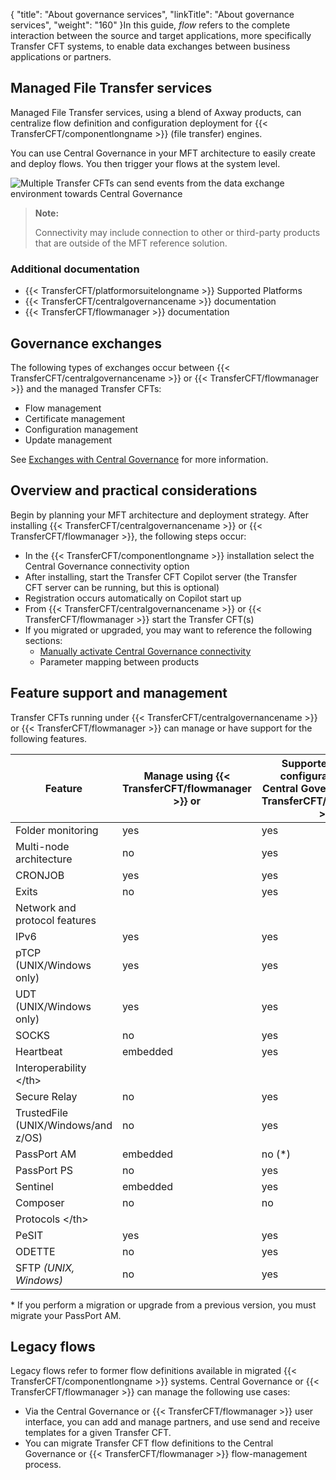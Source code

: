 {
    "title": "About governance services",
    "linkTitle": "About governance services",
    "weight": "160"
}In this guide, *flow* refers to the complete interaction between the source and target applications, more specifically Transfer CFT systems, to enable data exchanges between business applications or partners.

## Managed File Transfer services

Managed File Transfer services, using a blend of Axway products, can centralize flow definition and configuration deployment for {{< TransferCFT/componentlongname  >}} (file transfer) engines.

You can use Central Governance in your MFT architecture to easily create and deploy flows. You then trigger your flows at the system level.

<img src="/Images/TransferCFT/data_exchange_env.png" class="maxWidth" alt="Multiple Transfer CFTs can send events from the data exchange environment towards Central Governance" />

> **Note:**
>
> Connectivity may include connection to other or third-party products that are outside of the MFT reference solution.

### Additional documentation

-   {{< TransferCFT/platformorsuitelongname >}} Supported Platforms
-   {{< TransferCFT/centralgovernancename >}} documentation
-   {{< TransferCFT/flowmanager >}} documentation

## Governance exchanges

The following types of exchanges occur between {{< TransferCFT/centralgovernancename  >}} or {{< TransferCFT/flowmanager  >}} and the managed Transfer CFTs:

-   Flow management
-   Certificate management
-   Configuration management
-   Update management

See [Exchanges with Central Governance](../cg_postregister) for more information.

## Overview and practical considerations

Begin by planning your MFT architecture and deployment strategy. After installing {{< TransferCFT/centralgovernancename  >}} or {{< TransferCFT/flowmanager  >}}, the following steps occur:

-   In the {{< TransferCFT/componentlongname >}} installation select the Central Governance connectivity option
-   After installing, start the Transfer CFT Copilot server (the Transfer CFT server can be running, but this is optional)
-   Registration occurs automatically on Copilot start up
-   From {{< TransferCFT/centralgovernancename >}} or {{< TransferCFT/flowmanager >}} start the Transfer CFT(s)
-   If you migrated or upgraded, you may want to reference the following sections:
    -   [Manually activate Central Governance connectivity](../register_cg)
    -   Parameter mapping between products

<span id="Feature"></span>

## Feature support and management

Transfer CFTs running under {{< TransferCFT/centralgovernancename  >}} or {{< TransferCFT/flowmanager  >}} can manage or have support for the following features.


| Feature  |  Manage using {{< TransferCFT/flowmanager  >}} or  | Supported but not configurable using Central Governance or {{< TransferCFT/flowmanager  >}}  |
| --- | --- | --- |
| Folder monitoring  | yes  | yes  |
| Multi-node architecture  | no  | yes  |
| CRONJOB  | yes  | yes  |
| Exits  | no  | yes  |
| Network and protocol features  |   |   |
| IPv6  | yes  | yes  |
| pTCP (UNIX/Windows only)  | yes  | yes  |
| UDT (UNIX/Windows only)  | yes  | yes  |
| SOCKS  | no  | yes  |
| Heartbeat  | embedded  | yes  |
| Interoperability &lt;/th&gt;  |   |   |
| Secure Relay  | no  | yes  |
| TrustedFile (UNIX/Windows/and z/OS)  | no  |  yes  |
| PassPort AM  | embedded  | no (*)  |
| PassPort PS  | no  | yes  |
| Sentinel  | embedded  | yes  |
| Composer  | no  | no  |
| Protocols &lt;/th&gt;  |   |   |
| PeSIT  | yes  | yes  |
| ODETTE  | no  | yes  |
| SFTP *(UNIX, Windows)*  | no  | yes  |


\* If you perform a migration or upgrade from a previous version, you must migrate your PassPort AM.

<span id="Legacy"></span>

## Legacy flows

Legacy flows refer to former flow definitions available in migrated {{< TransferCFT/componentlongname  >}} systems. Central Governance or {{< TransferCFT/flowmanager  >}} can manage the following use cases:

-   Via the Central Governance or {{< TransferCFT/flowmanager >}} user interface, you can add and manage partners, and use send and receive templates for a given Transfer CFT.
-   You can migrate Transfer CFT flow definitions to the Central Governance or {{< TransferCFT/flowmanager >}} flow-management process.
